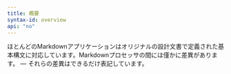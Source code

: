 ```yaml
---
title: 概要
syntax-id: overview
api: "no"
---
```


ほとんどのMarkdownアプリケーションはオリジナルの設計文書で定義された基本構文に対応しています。Markdownプロセッサの間には僅かに差異があります。 — それらの差異はできるだけ表記しています。
